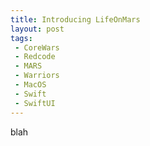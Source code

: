```yaml
---
title: Introducing LifeOnMars
layout: post
tags:
 - CoreWars
 - Redcode
 - MARS
 - Warriors
 - MacOS
 - Swift
 - SwiftUI
---
```


blah
 